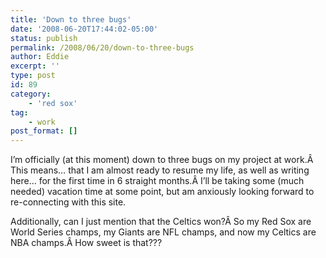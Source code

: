 ```yaml
---
title: 'Down to three bugs'
date: '2008-06-20T17:44:02-05:00'
status: publish
permalink: /2008/06/20/down-to-three-bugs
author: Eddie
excerpt: ''
type: post
id: 89
category:
    - 'red sox'
tag:
    - work
post_format: []
---
```

I’m officially (at this moment) down to three bugs on my project at work.Â This means… that I am almost ready to resume my life, as well as writing here… for the first time in 6 straight months.Â I’ll be taking some (much needed) vacation time at some point, but am anxiously looking forward to re-connecting with this site.

Additionally, can I just mention that the Celtics won?Â So my Red Sox are World Series champs, my Giants are NFL champs, and now my Celtics are NBA champs.Â How sweet is that???
